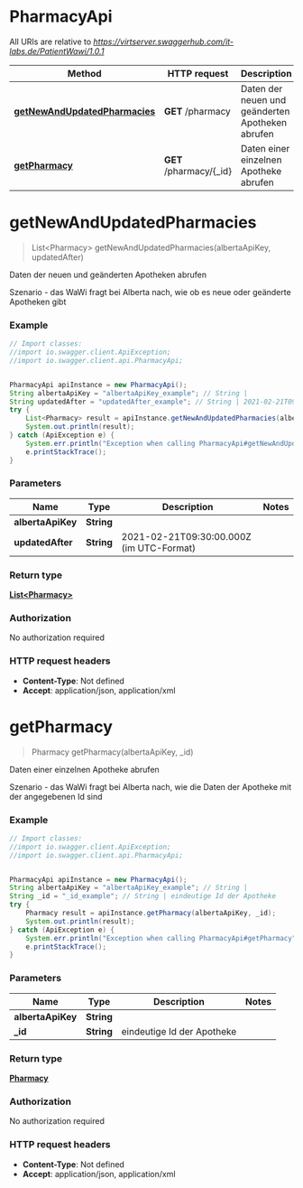 # PharmacyApi

All URIs are relative to *https://virtserver.swaggerhub.com/it-labs.de/PatientWawi/1.0.1*

Method | HTTP request | Description
------------- | ------------- | -------------
[**getNewAndUpdatedPharmacies**](PharmacyApi.md#getNewAndUpdatedPharmacies) | **GET** /pharmacy | Daten der neuen und geänderten Apotheken abrufen
[**getPharmacy**](PharmacyApi.md#getPharmacy) | **GET** /pharmacy/{_id} | Daten einer einzelnen Apotheke abrufen

<a name="getNewAndUpdatedPharmacies"></a>
# **getNewAndUpdatedPharmacies**
> List&lt;Pharmacy&gt; getNewAndUpdatedPharmacies(albertaApiKey, updatedAfter)

Daten der neuen und geänderten Apotheken abrufen

Szenario - das WaWi fragt bei Alberta nach, wie ob es neue oder geänderte Apotheken gibt

### Example
```java
// Import classes:
//import io.swagger.client.ApiException;
//import io.swagger.client.api.PharmacyApi;


PharmacyApi apiInstance = new PharmacyApi();
String albertaApiKey = "albertaApiKey_example"; // String | 
String updatedAfter = "updatedAfter_example"; // String | 2021-02-21T09:30:00.000Z (im UTC-Format)
try {
    List<Pharmacy> result = apiInstance.getNewAndUpdatedPharmacies(albertaApiKey, updatedAfter);
    System.out.println(result);
} catch (ApiException e) {
    System.err.println("Exception when calling PharmacyApi#getNewAndUpdatedPharmacies");
    e.printStackTrace();
}
```

### Parameters

Name | Type | Description  | Notes
------------- | ------------- | ------------- | -------------
 **albertaApiKey** | **String**|  |
 **updatedAfter** | **String**| 2021-02-21T09:30:00.000Z (im UTC-Format) |

### Return type

[**List&lt;Pharmacy&gt;**](Pharmacy.md)

### Authorization

No authorization required

### HTTP request headers

 - **Content-Type**: Not defined
 - **Accept**: application/json, application/xml

<a name="getPharmacy"></a>
# **getPharmacy**
> Pharmacy getPharmacy(albertaApiKey, _id)

Daten einer einzelnen Apotheke abrufen

Szenario - das WaWi fragt bei Alberta nach, wie die Daten der Apotheke mit der angegebenen Id sind

### Example
```java
// Import classes:
//import io.swagger.client.ApiException;
//import io.swagger.client.api.PharmacyApi;


PharmacyApi apiInstance = new PharmacyApi();
String albertaApiKey = "albertaApiKey_example"; // String | 
String _id = "_id_example"; // String | eindeutige Id der Apotheke
try {
    Pharmacy result = apiInstance.getPharmacy(albertaApiKey, _id);
    System.out.println(result);
} catch (ApiException e) {
    System.err.println("Exception when calling PharmacyApi#getPharmacy");
    e.printStackTrace();
}
```

### Parameters

Name | Type | Description  | Notes
------------- | ------------- | ------------- | -------------
 **albertaApiKey** | **String**|  |
 **_id** | **String**| eindeutige Id der Apotheke |

### Return type

[**Pharmacy**](Pharmacy.md)

### Authorization

No authorization required

### HTTP request headers

 - **Content-Type**: Not defined
 - **Accept**: application/json, application/xml

